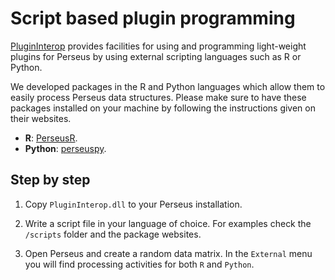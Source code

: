 # Script based plugin programming

[PluginInterop](https://github.com/jdrudolph/PluginInterop/) provides facilities
for using and programming light-weight plugins for Perseus by using external
scripting languages such as R or Python.

We developed packages in the R and Python languages which allow them to easily
process Perseus data structures. Please make sure
to have these packages installed on your machine by following the instructions
given on their websites.

* **R**: [PerseusR](https://github.com/jdrudolph/perseusr).
* **Python**: [perseuspy](https://github.com/jdrudolph/perseuspy).

## Step by step

1. Copy `PluginInterop.dll` to your Perseus installation.

2. Write a script file in your language of choice. For examples check the `/scripts`
folder and the package websites.

3. Open Perseus and create a random data matrix. In the `External` menu you
will find processing activities for both `R` and `Python`.

